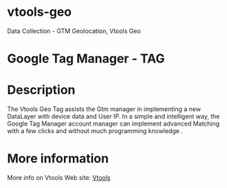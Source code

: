 # vtools-geo
Data Collection - GTM Geolocation, Vtools Geo

# Google Tag Manager - TAG

# Description
The Vtools Geo Tag assists the Gtm manager in implementing a new DataLayer with device data and User IP. In a simple and intelligent way, the Google Tag Manager account manager can implement advanced Matching with a few clicks and without much programming knowledge .

# More information
More info on Vtools Web site: [Vtools](https://vtools.com.br/gtm)
